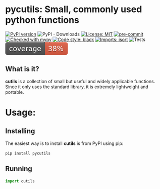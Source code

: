 # pycutils: Small, commonly used python functions

[![PyPI version](https://badge.fury.io/py/pycutils.svg)](https://badge.fury.io/py/pycutils)
![PyPI - Downloads](https://img.shields.io/pypi/dm/pycutils)
[![License: MIT](https://img.shields.io/badge/License-MIT-yellow.svg)](https://opensource.org/licenses/MIT)
[![pre-commit](https://img.shields.io/badge/pre--commit-enabled-brightgreen?logo=pre-commit&logoColor=white)](https://github.com/pre-commit/pre-commit)
[![Checked with mypy](http://www.mypy-lang.org/static/mypy_badge.svg)](http://mypy-lang.org/)
[![Code style: black](https://img.shields.io/badge/code%20style-black-000000.svg)](https://github.com/psf/black)
[![Imports: isort](https://img.shields.io/badge/%20imports-isort-%231674b1?style=flat&labelColor=ef8336)](https://pycqa.github.io/isort/)
![Tests](https://github.com/CangyuanLi/cutils/actions/workflows/tests.yml/badge.svg)
![Coverage](https://github.com/CangyuanLi/cutils/blob/master/assets/coverage.svg)

## What is it?

**cutils** is a collection of small but useful and widely applicable functions. Since it only uses the standard library, it is extremely lightweight and portable.

# Usage:

## Installing

The easiest way is to install **cutils** is from PyPI using pip:

```shell
pip install pycutils
```

## Running

```python
import cutils
```
